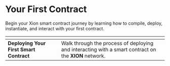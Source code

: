 # Your First Contract

Begin your Xion smart contract journey by learning how to compile, deploy, instantiate, and interact with your first contract.



<table data-view="cards"><thead><tr><th></th><th></th></tr></thead><tbody><tr><td><strong>Deploying Your First Smart Contract</strong></td><td>Walk through the process of deploying and interacting with a smart contract on the <strong>XION</strong> network.</td></tr></tbody></table>

